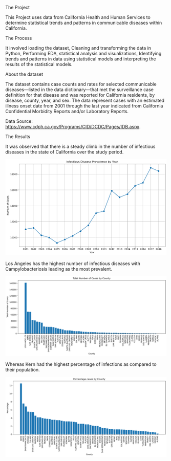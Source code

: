 The Project

This Project uses data from California Health and Human Services to determine statistical trends and patterns in communicable diseases within California.

The Process

It involved loading the dataset, Cleaning and transforming the data in Python, Performing EDA, statistical analysis and visualizations, Identifying trends and patterns in data using statistical models and interpreting the results of the statistical models. 

About the dataset

The dataset contains case counts and rates for selected communicable diseases—listed in the data dictionary—that met the surveillance case definition for that disease and was reported for California residents, by disease, county, year, and sex. The data represent cases with an estimated illness onset date from 2001 through the last year indicated from California Confidential Morbidity Reports and/or Laboratory Reports. 

Data Source: https://www.cdph.ca.gov/Programs/CID/DCDC/Pages/IDB.aspx.

The Results

It was observed that there is a steady climb in the number of infectious diseases in the state of California over the study period.


![Alt text](image.png)


 Los Angeles has the highest number of infectious diseases with Campylobacteriosis leading as the most prevalent. 
 
 
 ![Alt text](image-1.png)
 
 
 
 Whereas Kern had the highest percentage of infections as compared to their population. 

![Alt text](image-2.png)
